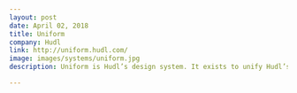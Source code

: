 ```yaml
---
layout: post
date: April 02, 2018
title: Uniform
company: Hudl
link: http://uniform.hudl.com/
image: images/systems/uniform.jpg
description: Uniform is Hudl’s design system. It exists to unify Hudl’s products through design and code implementation.

---
```

